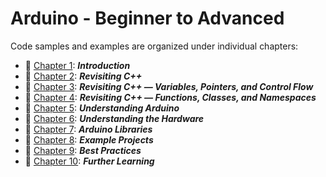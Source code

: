 # Arduino - Beginner to Advanced

Code samples and examples are organized under individual chapters:

* :beginner: [Chapter 1](./Chapter-01): ***Introduction***
* :beginner: [Chapter 2](./Chapter-02): ***Revisiting C++***
* :beginner: [Chapter 3](./Chapter-03): ***Revisiting C++ — Variables, Pointers, and Control Flow***
* :beginner: [Chapter 4](./Chapter-04): ***Revisiting C++ — Functions, Classes, and Namespaces***
* :beginner: [Chapter 5](./Chapter-05): ***Understanding Arduino***
* :beginner: [Chapter 6](./Chapter-06): ***Understanding the Hardware***
* :beginner: [Chapter 7](./Chapter-07): ***Arduino Libraries***
* :beginner: [Chapter 8](./Chapter-08): ***Example Projects***
* :beginner: [Chapter 9](./Chapter-09): ***Best Practices***
* :beginner: [Chapter 10](./Chapter-10): ***Further Learning***

